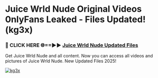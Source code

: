 # Juice Wrld Nude Original Videos 0nlyFans Leaked - Files Updated! (kg3x)

<h3>🔴 CLICK HERE 🌐==►► <a href="https://tinyurl.com/52m3yx9h" rel="nofollow">Juice Wrld Nude Updated Files</a></h3>

Get Juice Wrld Nude and all content. Now you can access all videos and pictures of Juice Wrld Nude. New Updated Files 2025!

[![kg3x](https://i.imgur.com/TnHtlc8.gif)](https://tinyurl.com/52m3yx9h)
